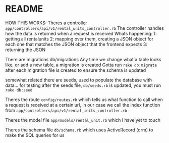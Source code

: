 # README

HOW THIS WORKS:
Theres a controller
  `app/controllers/api/v1/rental_units_controller.rb`
  The controller handles how the data is returned when
    a request is received
  Whats happening:
    1: getting all rentalunits
    2: mapping over them, creating a JSON object for each
      one that matches the JSON object that the frontend
      expects
    3: returning the JSON

There are migrations
  db/migrations
    Any time we change what a table looks like,
      or add a new table, a migration is created
    Gotta run `rake db:migrate` after each migration
      file is created to ensure the schema is updated

  somewhat related
    there are seeds, used to populate the database with
      data... for testing
    after the seeds file, `db/seeds.rb` is updated,
      you must run `rake db:seed`

Theres the route
  `config/routes.rb`
  which tells us what function to call when a request is
    received at a certain url, in our case we call the
    index function from
    `app/controllers/api/v1/rental_inits_controller.rb`

Theres the model file
  `app/models/rental_unit.rb`
  which I have yet to touch

Theres the schema file
  `db/schema.rb`
  which uses ActiveRecord (orm) to make the SQL queries
    for us
